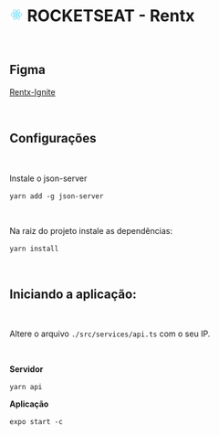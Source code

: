 # <img height="24" src="https://raw.githubusercontent.com/github/explore/80688e429a7d4ef2fca1e82350fe8e3517d3494d/topics/react/react.png" alt="React Native" title="React Native"/> ROCKETSEAT - Rentx

<br />

## Figma

[Rentx-Ignite](https://www.figma.com/file/vMlp5iDj82AnPzEy4a6KP8/RentX-Ignite)

<br />

## Configurações

<br />

Instale o json-server

```
yarn add -g json-server
```

<br />

Na raiz do projeto instale as dependências:

```
yarn install
```

<br />

## Iniciando a aplicação:

<br />

Altere o arquivo `./src/services/api.ts` com o seu IP.

<br />

**Servidor**

```
yarn api
```

**Aplicação**

```
expo start -c
```